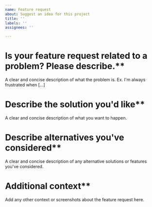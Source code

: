 ```yaml
---
name: Feature request
about: Suggest an idea for this project
title: ''
labels: ''
assignees: ''

---
```


# Is your feature request related to a problem? Please describe.**
A clear and concise description of what the problem is. Ex. I'm always frustrated when [...]

# Describe the solution you'd like**
A clear and concise description of what you want to happen.

# Describe alternatives you've considered**
A clear and concise description of any alternative solutions or features you've considered.

# Additional context**
Add any other context or screenshots about the feature request here.
